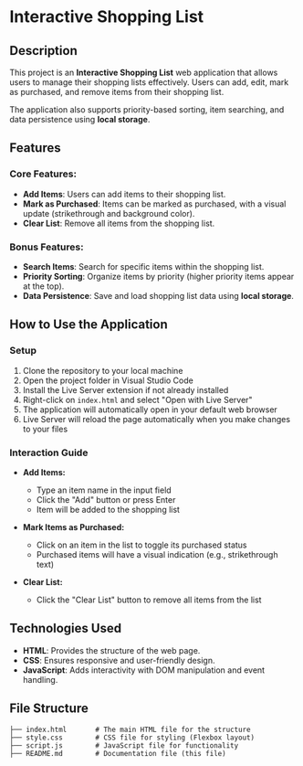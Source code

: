# Interactive Shopping List

## Description
This project is an **Interactive Shopping List** web application that allows users to manage their shopping lists effectively. 
Users can add, edit, mark as purchased, and remove items from their shopping list. 

The application also supports priority-based sorting, item searching, and data persistence using **local storage**.

## Features

### Core Features:
- **Add Items**: Users can add items to their shopping list.
- **Mark as Purchased**: Items can be marked as purchased, with a visual update (strikethrough and background color).
- **Clear List**: Remove all items from the shopping list.

### Bonus Features:
- **Search Items**: Search for specific items within the shopping list.
- **Priority Sorting**: Organize items by priority (higher priority items appear at the top).
- **Data Persistence**: Save and load shopping list data using **local storage**.

## How to Use the Application

### Setup
1. Clone the repository to your local machine
2. Open the project folder in Visual Studio Code
3. Install the Live Server extension if not already installed
4. Right-click on `index.html` and select "Open with Live Server"
5. The application will automatically open in your default web browser
6. Live Server will reload the page automatically when you make changes to your files

### Interaction Guide
- **Add Items:** 
  - Type an item name in the input field
  - Click the "Add" button or press Enter
  - Item will be added to the shopping list

- **Mark Items as Purchased:**
  - Click on an item in the list to toggle its purchased status
  - Purchased items will have a visual indication (e.g., strikethrough text)

- **Clear List:**
  - Click the "Clear List" button to remove all items from the list

## Technologies Used
- **HTML**: Provides the structure of the web page.
- **CSS**: Ensures responsive and user-friendly design.
- **JavaScript**: Adds interactivity with DOM manipulation and event handling.

## File Structure
```plaintext
├── index.html       # The main HTML file for the structure
├── style.css        # CSS file for styling (Flexbox layout)
├── script.js        # JavaScript file for functionality
├── README.md        # Documentation file (this file)
```